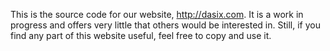 This is the source code for our website, http://dasix.com.  It is a work in
progress and offers very little that others would be interested in.  Still,
if you find any part of this website useful, feel free to copy and use it.
